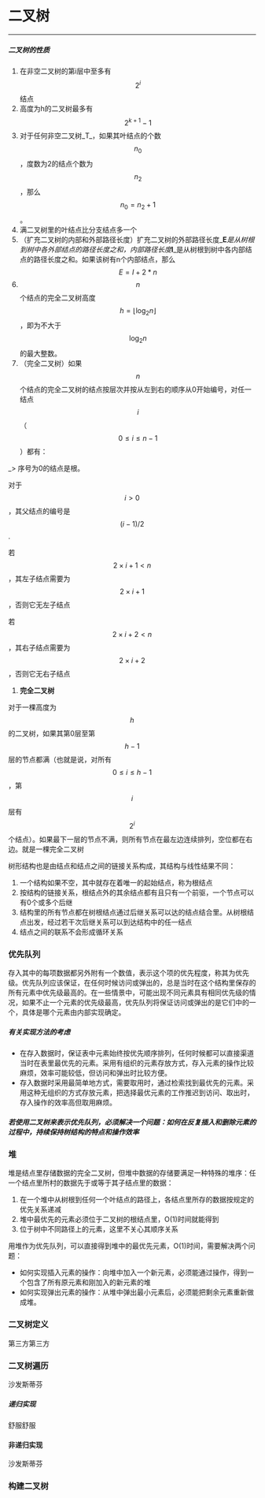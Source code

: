 # 二叉树

---

##### 二叉树的性质

1. 在非空二叉树的第i层中至多有$$2^i$$结点
2. 高度为h的二叉树最多有$$2^{k + 1} - 1$$
3. 对于任何非空二叉树_T_，如果其叶结点的个数$$n_0$$，度数为2的结点个数为$$n_2$$，那么$$n_0 = n_2 + 1$$。
4. 满二叉树里的叶结点比分支结点多一个
5. （扩充二叉树的内部和外部路径长度）扩充二叉树的外部路径长度_**E**_是从树根到树中各外部结点的路径长度之和，内部路径长度_**I**_是从树根到树中各内部结点的路径长度之和。如果该树有n个内部结点，那么$$E = I + 2 * n$$
6. $$n$$个结点的完全二叉树高度$$h = \lfloor \log_2n \rfloor$$，即为不大于$$\log_2n$$的最大整数。
7. （完全二叉树）如果$$n$$个结点的完全二叉树的结点按层次并按从左到右的顺序从0开始编号，对任一结点$$i$$（$$0 \le i \le n-1$$）都有：

\_&gt; 序号为0的结点是根。

对于$$i \gt 0$$，其父结点的编号是$$(i - 1) / 2$$.

若$$2 \times i + 1 \lt n$$，其左子结点需要为$$2 \times i + 1$$，否则它无左子结点

若$$2 \times i + 2 \lt n$$，其右子结点需要为$$2 \times i + 2$$，否则它无右子结点

1. **完全二叉树**

对于一棵高度为$$h$$的二叉树，如果其第0层至第$$h - 1$$层的节点都满（也就是说，对所有$$0 \le i \le h - 1$$，第$$i$$层有$$2^i$$个结点）。如果最下一层的节点不满，则所有节点在最左边连续排列，空位都在右边。就是一棵完全二叉树

树形结构也是由结点和结点之间的链接关系构成，其结构与线性结果不同：

1. 一个结构如果不空，其中就存在着唯一的起始结点，称为根结点
2. 按结构的链接关系，根结点外的其余结点都有且只有一个前驱，一个节点可以有0个或多个后继
3. 结构里的所有节点都在树根结点通过后继关系可以达的结点结合里。从树根结点出发，经过若干次后继关系可以到达结构中的任一结点
4. 结点之间的联系不会形成循环关系

### 优先队列

存入其中的每项数据都另外附有一个数值，表示这个项的优先程度，称其为优先级。优先队列应该保证，在任何时候访问或弹出的，总是当时在这个结构里保存的所有元素中优先级最高的。在一些情景中，可能出现不同元素具有相同优先级的情况，如果不止一个元素的优先级最高，优先队列将保证访问或弹出的是它们中的一个，具体是哪个元素由内部实现确定。

##### 有关实现方法的考虑

* 在存入数据时，保证表中元素始终按优先顺序排列，任何时候都可以直接渠道当时在表里最优先的元素。采用有组织的元素存放方式，存入元素的操作比较麻烦，效率可能较低，但访问和弹出时比较方便。
* 存入数据时采用最简单地方式，需要取用时，通过检索找到最优先的元素。采用这种无组织的方式存放元素，把选择最优元素的工作推迟到访问、取出时，存入操作的效率高但取用麻烦。

##### 若使用二叉树来表示优先队列，必须解决一个问题：如何在反复插入和删除元素的过程中，持续保持树结构的特点和操作效率

### 堆

堆是结点里存储数据的完全二叉树，但堆中数据的存储要满足一种特殊的堆序：任一个结点里所村的数据先于或等于其子结点里的数据：

1. 在一个堆中从树根到任何一个叶结点的路径上，各结点里所存的数据按规定的优先关系递减
2. 堆中最优先的元素必须位于二叉树的根结点里，O\(1\)时间就能得到
3. 位于树中不同路径上的元素，这里不关心其顺序关系

用堆作为优先队列，可以直接得到堆中的最优先元素，O\(1\)时间，需要解决两个问题：

* 如何实现插入元素的操作：向堆中加入一个新元素，必须能通过操作，得到一个包含了所有原元素和刚加入的新元素的堆
* 如何实现弹出元素的操作：从堆中弹出最小元素后，必须能把剩余元素重新做成堆。

### 二叉树定义

第三方第三方

### 二叉树遍历

沙发斯蒂芬

##### 递归实现

舒服舒服

#### 非递归实现

沙发斯蒂芬

### 构建二叉树



